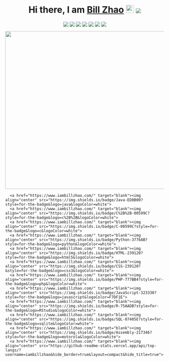 <h1 align="center">Hi there, I am <a href="https://www.iambillzhao.com/" target="_blank">Bill Zhao</a> <img src="https://media.giphy.com/media/hvRJCLFzcasrR4ia7z/giphy.gif" width="25px"> <a href="https://www.iambillzhao.com/" target="blank"> <img align="center" src="https://img.shields.io/badge/Open_To_Work!-FFA500?style=for-the-badge&logo=rss&logoColor=white"></h1>
<p align="center">
  <a href="https://www.iambillzhao.com/" target="blank"><img align="center" src="https://img.shields.io/badge/Website-18BFFF?style=for-the-badge&logo=LibreOffice&logoColor=white"></a>
  <a href="https://www.iambillzhao.com/resume" target="blank"><img align="center" src="https://img.shields.io/badge/Resume-34A853?style=for-the-badge&logo=google-sheets&logoColor=white"></a>
  <a href="https://www.linkedin.com/in/iambillzhao/" target="blank"><img align="center" src="https://img.shields.io/badge/LinkedIn-0077B5?style=for-the-badge&logo=linkedin&logoColor=white"></a>
  <a href="https://scholar.google.com/citations?user=-ruLhVAAAAAJ" target="blank"><img align="center" src="https://img.shields.io/badge/Scholar-E37400?style=for-the-badge&logo=google&logoColor=white"></a>
<!--   <a href="https://www.github.com/iambillzhao/" target="blank"><img align="center" src="https://img.shields.io/badge/GitHub-100000?style=for-the-badge&logo=github&logoColor=white"></a> -->
  <a href="https://www.facebook.com/iambillzhao/" target="blank"><img align="center" src="https://img.shields.io/badge/Facebook-1877F2?style=for-the-badge&logo=facebook&logoColor=white"></a>
  <a href="https://www.instagram.com/iambillzhao/" target="blank"><img align="center" src="https://img.shields.io/badge/Instagram-E4405F?style=for-the-badge&logo=instagram&logoColor=white"></a>
  <a href="https://www.twitter.com/iambillzhao/" target="blank"><img align="center" src="https://img.shields.io/badge/Twitter-1DA1F2?style=for-the-badge&logo=twitter&logoColor=white"></a>
</p>
  
<p align="center">
  <img src="calm.gif" width="1000" height="500">
</p>

<!-- <details> -->
<!--   <summary>My Programming Skills</summary> -->
<!--     <p align="center"> -->
      <a href="https://www.iambillzhao.com/" target="blank"><img align="center" src="https://img.shields.io/badge/Java-ED8B00?style=for-the-badge&logo=java&logoColor=white">
      <a href="https://www.iambillzhao.com/" target="blank"><img align="center" src="https://img.shields.io/badge/C%2B%2B-00599C?style=for-the-badge&logo=c%2B%2B&logoColor=white">
      <a href="https://www.iambillzhao.com/" target="blank"><img align="center" src="https://img.shields.io/badge/C-00599C?style=for-the-badge&logo=c&logoColor=white">
      <a href="https://www.iambillzhao.com/" target="blank"><img align="center" src="https://img.shields.io/badge/Python-3776AB?style=for-the-badge&logo=python&logoColor=white">
      <a href="https://www.iambillzhao.com/" target="blank"><img align="center" src="https://img.shields.io/badge/HTML-239120?style=for-the-badge&logo=html5&logoColor=white">
      <a href="https://www.iambillzhao.com/" target="blank"><img align="center" src="https://img.shields.io/badge/CSS-239120?&style=for-the-badge&logo=css3&logoColor=white">
      <a href="https://www.iambillzhao.com/" target="blank"><img align="center" src="https://img.shields.io/badge/PHP-777BB4?style=for-the-badge&logo=php&logoColor=white">
      <a href="https://www.iambillzhao.com/" target="blank"><img align="center" src="https://img.shields.io/badge/JavaScript-323330?style=for-the-badge&logo=javascript&logoColor=F7DF1E">
      <a href="https://www.iambillzhao.com/" target="blank"><img align="center" src="https://img.shields.io/badge/R-75AADB?style=for-the-badge&logo=RStudio&logoColor=white">
      <a href="https://www.iambillzhao.com/" target="blank"><img align="center" src="https://img.shields.io/badge/SQL-07405E?style=for-the-badge&logo=sqlite&logoColor=white">
      <a href="https://www.iambillzhao.com/" target="blank"><img align="center" src="https://img.shields.io/badge/Assembly-217346?style=for-the-badge&logo=motorola&logoColor=white">
      <a href="https://www.iambillzhao.com/" target="blank"><img align="center" src="https://github-readme-stats.vercel.app/api/top-langs/?username=iambillzhao&hide_border=true&layout=compact&hide_title=true">
<!--     </p> -->
<!--     <img align="left" src="https://github-readme-stats.vercel.app/api?username=iambillzhao&show_icons=true&hide_border=true&hide_title=true&count_private=true" /> -->
<!-- </details>
 -->
